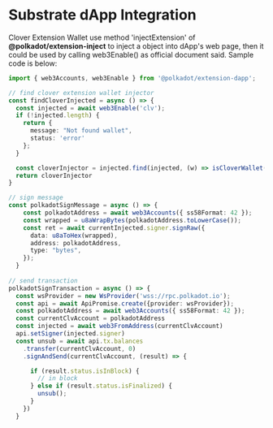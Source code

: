 # Substrate dApp Integration

Clover Extension Wallet use method 'injectExtension' of **@polkadot/extension-inject** to inject a object into dApp's web page, then it could be used by calling web3Enable() as official document said. Sample code is below:

```typescript
import { web3Accounts, web3Enable } from '@polkadot/extension-dapp';

// find clover extension wallet injector
const findCloverInjected = async () => {
  const injected = await web3Enable('clv');
  if (!injected.length) {
    return {
      message: "Not found wallet",
      status: 'error'
    };
  }

  const cloverInjector = injected.find(injected, (w) => isCloverWallet(w))
  return cloverInjector
}

// sign message
const polkadotSignMessage = async () => {
    const polkadotAddress = await web3Accounts({ ss58Format: 42 });
    const wrapped = u8aWrapBytes(polkadotAddress.toLowerCase());
    const ret = await currentInjected.signer.signRaw({
      data: u8aToHex(wrapped),
      address: polkadotAddress,
      type: "bytes",
    });
  }
  
// send transaction
polkadotSignTransaction = async () => {
  const wsProvider = new WsProvider('wss://rpc.polkadot.io');
  const api = await ApiPromise.create({provider: wsProvider});
  const polkadotAddress = await web3Accounts({ ss58Format: 42 });
  const currentClvAccount = polkadotAddress
  const injected = await web3FromAddress(currentClvAccount)
  api.setSigner(injected.signer)
  const unsub = await api.tx.balances
    .transfer(currentClvAccount, 0)
    .signAndSend(currentClvAccount, (result) => {

      if (result.status.isInBlock) {
        // in block
      } else if (result.status.isFinalized) {
        unsub();
      }
    })
  }
```
